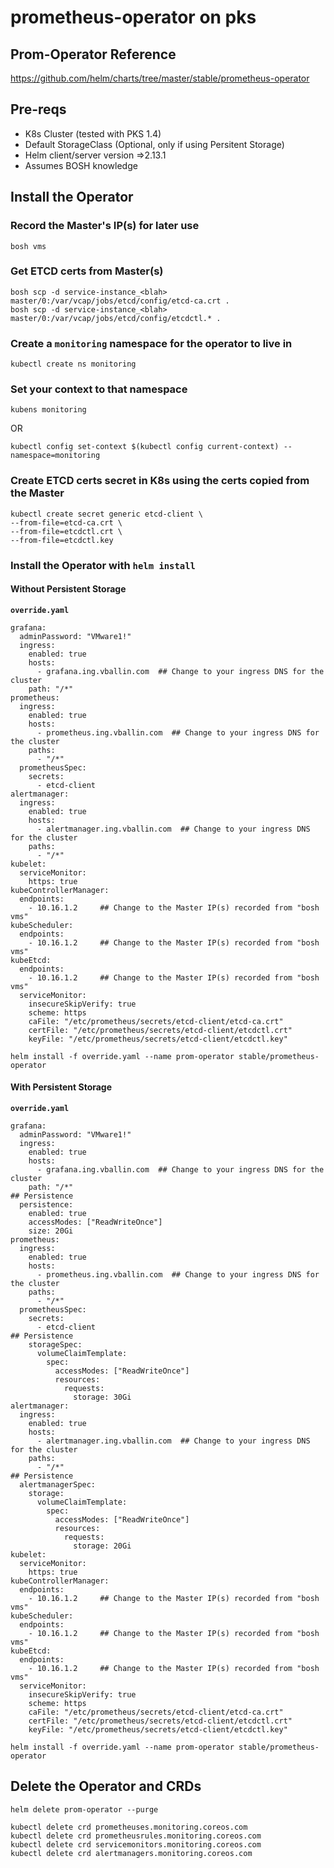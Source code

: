 # prometheus-operator on pks

## Prom-Operator Reference
https://github.com/helm/charts/tree/master/stable/prometheus-operator

## Pre-reqs

* K8s Cluster (tested with PKS 1.4)
* Default StorageClass (Optional, only if using Persitent Storage)
* Helm client/server version =>2.13.1
* Assumes BOSH knowledge

## Install the Operator

### Record the Master's IP(s) for later use
```
bosh vms
```

### Get ETCD certs from Master(s)
```
bosh scp -d service-instance_<blah> master/0:/var/vcap/jobs/etcd/config/etcd-ca.crt .
bosh scp -d service-instance_<blah> master/0:/var/vcap/jobs/etcd/config/etcdctl.* .
```

### Create a `monitoring` namespace for the operator to live in

```
kubectl create ns monitoring
```

### Set your context to that namespace
```
kubens monitoring
```
OR
```
kubectl config set-context $(kubectl config current-context) --namespace=monitoring
```

### Create ETCD certs secret in K8s using the certs copied from the Master

```
kubectl create secret generic etcd-client \
--from-file=etcd-ca.crt \
--from-file=etcdctl.crt \
--from-file=etcdctl.key
```

### Install the Operator with `helm install`

#### Without Persistent Storage

**`override.yaml`**
```
grafana:
  adminPassword: "VMware1!"
  ingress:
    enabled: true
    hosts:
      - grafana.ing.vballin.com  ## Change to your ingress DNS for the cluster
    path: "/*"
prometheus:
  ingress:
    enabled: true
    hosts: 
      - prometheus.ing.vballin.com  ## Change to your ingress DNS for the cluster
    paths:
      - "/*"
  prometheusSpec:
    secrets:
      - etcd-client
alertmanager:
  ingress:
    enabled: true
    hosts: 
      - alertmanager.ing.vballin.com  ## Change to your ingress DNS for the cluster
    paths:
      - "/*"
kubelet:
  serviceMonitor:
    https: true
kubeControllerManager:
  endpoints:
    - 10.16.1.2     ## Change to the Master IP(s) recorded from "bosh vms"
kubeScheduler:
  endpoints:
    - 10.16.1.2     ## Change to the Master IP(s) recorded from "bosh vms"
kubeEtcd:
  endpoints:
    - 10.16.1.2     ## Change to the Master IP(s) recorded from "bosh vms"
  serviceMonitor:
    insecureSkipVerify: true
    scheme: https
    caFile: "/etc/prometheus/secrets/etcd-client/etcd-ca.crt"
    certFile: "/etc/prometheus/secrets/etcd-client/etcdctl.crt"
    keyFile: "/etc/prometheus/secrets/etcd-client/etcdctl.key"
```

```
helm install -f override.yaml --name prom-operator stable/prometheus-operator
```

#### With Persistent Storage

**`override.yaml`**
```    
grafana:
  adminPassword: "VMware1!"
  ingress:
    enabled: true
    hosts:
      - grafana.ing.vballin.com  ## Change to your ingress DNS for the cluster
    path: "/*"
## Persistence
  persistence:
    enabled: true
    accessModes: ["ReadWriteOnce"]
    size: 20Gi
prometheus:
  ingress:
    enabled: true
    hosts: 
      - prometheus.ing.vballin.com  ## Change to your ingress DNS for the cluster
    paths:
      - "/*"
  prometheusSpec:
    secrets:
      - etcd-client
## Persistence
    storageSpec:
      volumeClaimTemplate:
        spec:
          accessModes: ["ReadWriteOnce"]
          resources:
            requests:
              storage: 30Gi
alertmanager:
  ingress:
    enabled: true
    hosts: 
      - alertmanager.ing.vballin.com  ## Change to your ingress DNS for the cluster
    paths:
      - "/*"
## Persistence
  alertmanagerSpec:
    storage:
      volumeClaimTemplate:
        spec:
          accessModes: ["ReadWriteOnce"]
          resources:
            requests:
              storage: 20Gi
kubelet:
  serviceMonitor:
    https: true
kubeControllerManager:
  endpoints:
    - 10.16.1.2     ## Change to the Master IP(s) recorded from "bosh vms"
kubeScheduler:
  endpoints:
    - 10.16.1.2     ## Change to the Master IP(s) recorded from "bosh vms"
kubeEtcd:
  endpoints:
    - 10.16.1.2     ## Change to the Master IP(s) recorded from "bosh vms"
  serviceMonitor:
    insecureSkipVerify: true
    scheme: https
    caFile: "/etc/prometheus/secrets/etcd-client/etcd-ca.crt"
    certFile: "/etc/prometheus/secrets/etcd-client/etcdctl.crt"
    keyFile: "/etc/prometheus/secrets/etcd-client/etcdctl.key"
```

```
helm install -f override.yaml --name prom-operator stable/prometheus-operator
```

## Delete the Operator and CRDs

```
helm delete prom-operator --purge
```

```
kubectl delete crd prometheuses.monitoring.coreos.com
kubectl delete crd prometheusrules.monitoring.coreos.com
kubectl delete crd servicemonitors.monitoring.coreos.com
kubectl delete crd alertmanagers.monitoring.coreos.com
```
